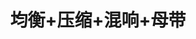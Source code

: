 ---
layout: encrypted
title: 均衡+压缩+混响+母带
tags: study music
src: https://www.alexmixing.com/

encrypted: b5dd398100aa5c4bfba21a8aa5386e18afbeda16af847180c14c056310a2fb09U2FsdGVkX188VufE85nIHzp+of9FLMFfD3Ve87PIaDrlB/byB8Eax0g1G8yk1Kl7Byyztc4kRu7zvWnfsNDWW5m7caT56e4tzoxH13ekI89XqZdG4hfUiKqxIWWf+YrKzYSGMac8p8voY64DtzJfbiw3JBw2mlvJpfilN6E3ETkiOKDEs5dn5MkKIVF9yB0vt/9I0MpfRQ9txprGXX4HkvRZglTHoOBT5QrFoEU1zBSuuiia7Cq0SxeKMdavqJK5huiTpJ+EYP2+K7BzRoDwTAONVwiTPuIYvNOc9U+g97YxitgdOdMndxUUlhvAlhft3uaCtrSWixDl3z213xFIDjWF3++CLpDpao+4HMFf6YOGOnyG7xlCtU5T3JpM0+r8
---